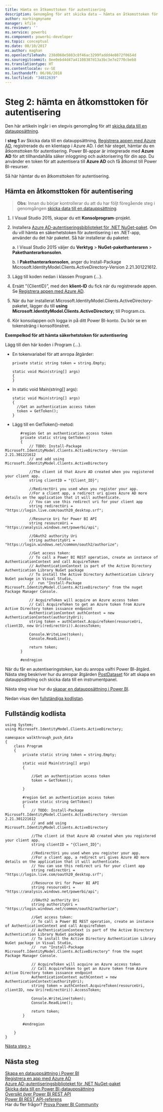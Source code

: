 ```yaml
---
title: Hämta en åtkomsttoken för autentisering
description: Genomgång för att skicka data – hämta en åtkomsttoken för autentisering
author: markingmyname
manager: kfile
ms.reviewer: ''
ms.service: powerbi
ms.component: powerbi-developer
ms.topic: conceptual
ms.date: 08/10/2017
ms.author: maghan
ms.openlocfilehash: 238d068e5083c8f46ac3299faddd4e0872f0654d
ms.sourcegitcommit: 8ee0ebd4d47a41108387d13a3bc3e7e2770cbeb8
ms.translationtype: HT
ms.contentlocale: sv-SE
ms.lasthandoff: 06/06/2018
ms.locfileid: "34812639"
---
```

# <a name="step-2-get-an-authentication-access-token"></a>Steg 2: hämta en åtkomsttoken för autentisering
Den här artikeln ingår i en stegvis genomgång för att [skicka data till en datauppsättning](walkthrough-push-data.md).

I **steg 1** av Skicka data till en datauppsättning, [Registrera appen med Azure AD](walkthrough-push-data-register-app-with-azure-ad.md), registrerade du en klientapp i Azure AD. I det här steget, hämtar du en åtkomsttoken för autentisering. Power BI-appar är integrerade med **Azure AD** för att tillhandahålla säker inloggning och auktorisering för din app. Du använder en token för att autentisera till **Azure AD** och få åtkomst till Power BI-resurser.

Så här hämtar du en åtkomsttoken för autentisering.

## <a name="get-an-authentication-access-token"></a>Hämta en åtkomsttoken för autentisering
> **Obs**: Innan du börjar kontrollerar du att du har följt föregående steg i genomgången [skicka data till en datauppsättning](walkthrough-push-data.md).
> 
> 

1. I Visual Studio 2015, skapar du ett **Konsolprogram**-projekt.
2. Installera [Azure AD-autentiseringsbiblioteket för .NET NuGet-paket](https://www.nuget.org/packages/Microsoft.IdentityModel.Clients.ActiveDirectory/). Om du vill hämta en säkerhetstoken för autentisering i en .NET-app, använder du det här paketet. Så här installerar du paketet:
   
     a. I Visual Studio 2015 väljer du **Verktyg** > **NuGet-pakethanteraren** > **Pakethanterarkonsolen**.
   
     b. I **Pakethanterarkonsolen**, anger du Install-Package Microsoft.IdentityModel.Clients.ActiveDirectory-Version 2.21.301221612.
3. Lägg till koden nedan i klassen Program {...}.
4. Ersätt ”{ClientID}”, med den **klient-ID** du fick när du registrerade appen. Se [Registrera appen med Azure AD](walkthrough-push-data-register-app-with-azure-ad.md).
5. När du har installerat Microsoft.IdentityModel.Clients.ActiveDirectory-paketet, lägger du till **using Microsoft.IdentityModel.Clients.ActiveDirectory;** till Program.cs.
6. Kör konsolappen och logga in på ditt Power BI-konto. Du bör se en tokensträng i konsolfönstret.

**Exempelkod för att hämta säkerhetstoken för autentisering**

Lägg till den här koden i Program {...}.

* En tokenvariabel för att anropa åtgärder:
  
  ```
  private static string token = string.Empty;
  
  static void Main(string[] args)
  {
  }
  ```
* In static void Main(string[] args):
  
  ```
  static void Main(string[] args)
  {
    //Get an authentication access token
    token = GetToken();
  }
  ```
* Lägg till en GetToken()-metod:

```
       #region Get an authentication access token
       private static string GetToken()
       {
           // TODO: Install-Package Microsoft.IdentityModel.Clients.ActiveDirectory -Version 2.21.301221612
           // and add using Microsoft.IdentityModel.Clients.ActiveDirectory

           //The client id that Azure AD created when you registered your client app.
           string clientID = "{Client_ID}";

           //RedirectUri you used when you register your app.
           //For a client app, a redirect uri gives Azure AD more details on the application that it will authenticate.
           // You can use this redirect uri for your client app
           string redirectUri = "https://login.live.com/oauth20_desktop.srf";

           //Resource Uri for Power BI API
           string resourceUri = "https://analysis.windows.net/powerbi/api";

           //OAuth2 authority Uri
           string authorityUri = "https://login.windows.net/common/oauth2/authorize";

           //Get access token:
           // To call a Power BI REST operation, create an instance of AuthenticationContext and call AcquireToken
           // AuthenticationContext is part of the Active Directory Authentication Library NuGet package
           // To install the Active Directory Authentication Library NuGet package in Visual Studio,
           //  run "Install-Package Microsoft.IdentityModel.Clients.ActiveDirectory" from the nuget Package Manager Console.

           // AcquireToken will acquire an Azure access token
           // Call AcquireToken to get an Azure token from Azure Active Directory token issuance endpoint
           AuthenticationContext authContext = new AuthenticationContext(authorityUri);
           string token = authContext.AcquireToken(resourceUri, clientID, new Uri(redirectUri)).AccessToken;

           Console.WriteLine(token);
           Console.ReadLine();

           return token;
       }

       #endregion
```

När du får en autentiseringstoken, kan du anropa valfri Power BI-åtgärd. Nästa steg beskriver hur du anropar åtgärden [PostDataset](https://docs.microsoft.com/rest/api/power-bi/pushdatasets) för att skapa en datauppsättning och skicka data till en instrumentpanel.

Nästa steg visar hur du [skapar en datauppsättning i Power BI](walkthrough-push-data-create-dataset.md).

Nedan visas den [fullständiga kodlistan](#code).

<a name="code"/>

## <a name="complete-code-listing"></a>Fullständig kodlista
    using System;
    using Microsoft.IdentityModel.Clients.ActiveDirectory;

    namespace walkthrough_push_data
    {
        class Program
        {
            private static string token = string.Empty;

            static void Main(string[] args)
            {

                //Get an authentication access token
                token = GetToken();

            }

            #region Get an authentication access token
            private static string GetToken()
            {
                // TODO: Install-Package Microsoft.IdentityModel.Clients.ActiveDirectory -Version 2.21.301221612
                // and add using Microsoft.IdentityModel.Clients.ActiveDirectory

                //The client id that Azure AD created when you registered your client app.
                string clientID = "{Client_ID}";

                //RedirectUri you used when you register your app.
                //For a client app, a redirect uri gives Azure AD more details on the application that it will authenticate.
                // You can use this redirect uri for your client app
                string redirectUri = "https://login.live.com/oauth20_desktop.srf";

                //Resource Uri for Power BI API
                string resourceUri = "https://analysis.windows.net/powerbi/api";

                //OAuth2 authority Uri
                string authorityUri = "https://login.windows.net/common/oauth2/authorize";

                //Get access token:
                // To call a Power BI REST operation, create an instance of AuthenticationContext and call AcquireToken
                // AuthenticationContext is part of the Active Directory Authentication Library NuGet package
                // To install the Active Directory Authentication Library NuGet package in Visual Studio,
                //  run "Install-Package Microsoft.IdentityModel.Clients.ActiveDirectory" from the nuget Package Manager Console.

                // AcquireToken will acquire an Azure access token
                // Call AcquireToken to get an Azure token from Azure Active Directory token issuance endpoint
                AuthenticationContext authContext = new AuthenticationContext(authorityUri);
                string token = authContext.AcquireToken(resourceUri, clientID, new Uri(redirectUri)).AccessToken;

                Console.WriteLine(token);
                Console.ReadLine();

                return token;
            }

            #endregion

        }
    }


[Nästa steg >](walkthrough-push-data-create-dataset.md)

## <a name="next-steps"></a>Nästa steg
[Skapa en datauppsättning i Power BI](walkthrough-push-data-create-dataset.md)  
[Registrera en app med Azure AD](walkthrough-push-data-register-app-with-azure-ad.md)  
[Azure AD-autentiseringsbiblioteket för .NET NuGet-paket](https://www.nuget.org/packages/Microsoft.IdentityModel.Clients.ActiveDirectory/)  
[Skicka data till en Power BI-datauppsättning](walkthrough-push-data.md)  
[Översikt över Power BI REST API](overview-of-power-bi-rest-api.md)  
[Power BI REST API-referens](https://docs.microsoft.com/rest/api/power-bi/)  
Har du fler frågor? [Prova Power BI Community](http://community.powerbi.com/)

